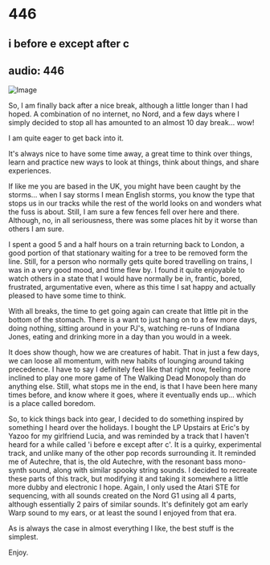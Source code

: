 # 446
## i before e except after c
audio: 446
---

![Image](/assets/img/snd-446.png)

So, I am finally back after a nice break, although a little longer than I had hoped. A combination of no internet, no Nord, and a few days where I simply decided to stop all has amounted to an almost 10 day break… wow! 

I am quite eager to get back into it.

It's always nice to have some time away, a great time to think over things, learn and practice new ways to look at things, think about things, and share experiences.

If like me you are based in the UK, you might have been caught by the storms… when I say storms I mean English storms, you know the type that stops us in our tracks while the rest of the world looks on and wonders what the fuss is about. Still, I am sure a few fences fell over here and there. Although, no, in all seriousness, there was some places hit by it worse than others I am sure.

I spent a good 5 and a half hours on a train returning back to London, a good portion of that stationary waiting for a tree to be removed form the line. Still, for a person who normally gets quite bored travelling on trains, I was in a very good mood, and time flew by. I found it quite enjoyable to watch others in a state that I would have normally be in, frantic, bored, frustrated, argumentative even, where as this time I sat happy and actually pleased to have some time to think.

With all breaks, the time to get going again can create that little pit in the bottom of the stomach. There is a want to just hang on to a few more days, doing nothing, sitting around in your PJ's, watching re-runs of Indiana Jones, eating and drinking more in a day than you would in a week.

It does show though, how we are creatures of habit. That in just a few days, we can loose all momentum, with new habits of lounging around taking precedence. I have to say I definitely feel like that right now, feeling more inclined to play one more game of The Walking Dead Monopoly than do anything else. Still, what stops me in the end, is that I have been here many times before, and know where it goes, where it eventually ends up… which is a place called boredom.

So, to kick things back into gear, I decided to do something inspired by something I heard over the holidays. I bought the LP Upstairs at Eric's by Yazoo for my girlfriend Lucia, and was reminded by a track that I haven't heard for a while called 'i before e except after c'. It is a quirky, experimental track, and unlike many of the other pop records surrounding it. It reminded me of Autechre, that is, the old Autechre, with the resonant bass mono-synth sound, along with similar spooky string sounds. I decided to recreate these parts of this track, but modifying it and taking it somewhere a little more dubby and electronic I hope. Again, I only used the Atari STE for sequencing, with all sounds created on the Nord G1 using all 4 parts, although essentially 2 pairs of similar sounds. It's definitely got am early Warp sound to my ears, or at least the sound I enjoyed from that era. 

As is always the case in almost everything I like, the best stuff is the simplest.

Enjoy.